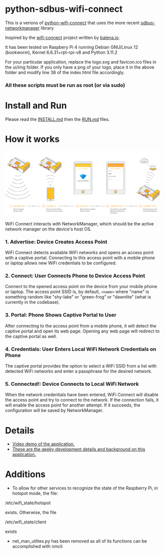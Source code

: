 # python-sdbus-wifi-connect
This is a verions of [python-wifi-connect](https:https://github.com/OpenAgricultureFoundation/python-wifi-connect.git) that uses the more recent [sdbus-networkmanager](https://github.com/python-sdbus/python-sdbus-networkmanager.git) library

Inspired by the [wifi-connect](https://github.com/balena-io/wifi-connect) project written by [balena.io](https://www.balena.io/).  

It has been tested on Raspbery Pi 4 running  Debian GNU/Linux 12 (bookworm), Kernel 6.6.31+rpt-rpi-v8 and Python 3.11.2

For your particular application, replace the logo.svg and favicon.ico files in the ui/img folder.  If you only have a png of your logo, place it in the above folder and modify line 38 of the index.html file accordingly.

### All these scripts must be run as root (or via sudo)

# Install and Run

Please read the [INSTALL.md](INSTALL.md) then the [RUN.md](RUN.md) files.


# How it works
![How it works](./docs/images/how-it-works.png?raw=true)

WiFi Connect interacts with NetworkManager, which should be the active network manager on the device's host OS.

### 1. Advertise: Device Creates Access Point

WiFi Connect detects available WiFi networks and opens an access point with a captive portal. Connecting to this access point with a mobile phone or laptop allows new WiFi credentials to be configured.

### 2. Connect: User Connects Phone to Device Access Point

Connect to the opened access point on the device from your mobile phone or laptop. The access point SSID is, by default, `<name>` where "name" is something random like "shy-lake" or "green-frog" or "dawnlite" (what is currently in the codebase). 

### 3. Portal: Phone Shows Captive Portal to User

After connecting to the access point from a mobile phone, it will detect the captive portal and open its web page. Opening any web page will redirect to the captive portal as well.

### 4. Credentials: User Enters Local WiFi Network Credentials on Phone

The captive portal provides the option to select a WiFi SSID from a list with detected WiFi networks and enter a passphrase for the desired network.

### 5. Connected!: Device Connects to Local WiFi Network

When the network credentials have been entered, WiFi Connect will disable the access point and try to connect to the network. If the connection fails, it will enable the access point for another attempt. If it succeeds, the configuration will be saved by NetworkManager.

# Details
* [Video demo of the application.](https://www.youtube.com/watch?v=TN7jXMmKV50)
* [These are the geeky development details and background on this application.](docs/details.md)

# Additions

- To allow for other services to recognize the state of the Raspberry Pi, in hotspot mode, the file:

/etc/wifi_state/hotspot

exists.  Otherwise, the file

/etc/wifi_state/client

exists

- net_man_utlites.py has been removed as all of its functions can be accomplished with nmcli


